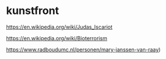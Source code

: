 # kunstfront
https://en.wikipedia.org/wiki/Judas_Iscariot

https://en.wikipedia.org/wiki/Bioterrorism

https://www.radboudumc.nl/personen/mary-janssen-van-raay)

